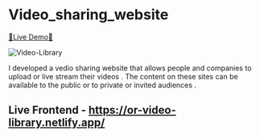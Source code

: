 # Video_sharing_website

[🔗Live Demo🔗](https://or-video-library.netlify.app/)

![Video-Library](https://i.ibb.co/crBmVkt/Screenshot-12.png)

I developed a vedio sharing website that allows people and companies to upload or live stream their videos .
The content on these sites can be available to the public or to private or invited audiences .
## Live Frontend - https://or-video-library.netlify.app/
